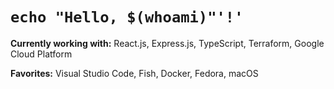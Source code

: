 # `echo "Hello, $(whoami)"'!'`

**Currently working with:** React.js, Express.js, TypeScript, Terraform, Google Cloud Platform

**Favorites:** Visual Studio Code, Fish, Docker, Fedora, macOS

